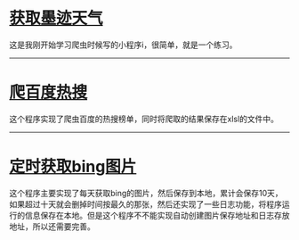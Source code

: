 # [获取墨迹天气](https://github.com/rguo97/Spiders/blob/master/Little_Sqiders/weather_from_moji.py)
这是我刚开始学习爬虫时候写的小程序i，很简单，就是一个练习。

---
# [爬百度热搜](https://github.com/rguo97/Spiders/blob/master/Little_Sqiders/%E7%88%AC%E7%99%BE%E5%BA%A6%E7%83%AD%E6%90%9C.py)
这个程序实现了爬虫百度的热搜榜单，同时将爬取的结果保存在xlsl的文件中。

---
# [定时获取bing图片](https://github.com/rguo97/Spiders/blob/master/Little_Sqiders/bing.py)
这个程序主要实现了每天获取bing的图片，然后保存到本地，累计会保存10天，如果超过十天就会删掉时间按最久的那张，然后还实现了一些日志功能，将程序运行的信息保存在本地。但是这个程序不不能实现自动创建图片保存地址和日志存放地址，所以还需要完善。